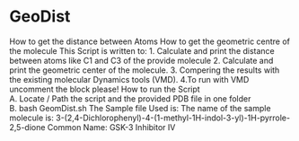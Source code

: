 # GeoDist
How to get the distance between Atoms 
How to get the geometric centre of the molecule
This Script is written to: 1. Calculate and print the distance between atoms like C1 and C3 of the provide molecule 
2. Calculate and print the geometric center of the molecule.
3. Compering the results with the existing molecular Dynamics tools (VMD). 
4.To run with VMD uncomment the block please! How to run the Script     
A. Locate / Path the script and the provided PDB file in one folder   
B. bash  GeomDist.sh 
The Sample file Used is:
The name of the sample molecule is: 3-(2,4-Dichlorophenyl)-4-(1-methyl-1H-indol-3-yl)-1H-pyrrole-2,5-dione
Common Name: GSK-3 Inhibitor IV
